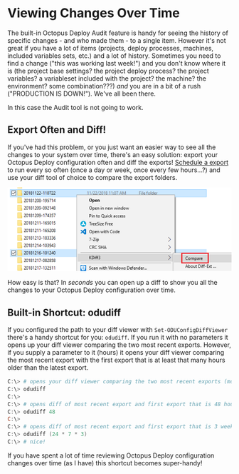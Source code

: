 
# Viewing Changes Over Time

The built-in Octopus Deploy Audit feature is handy for seeing the history of specific changes - and who made them - to a single item.  However it's not great if you have a lot of items (projects, deploy processes, machines, included variables sets, etc.) and a lot of history.  Sometimes you need to find a change ("this was working last week!") and you don't know where it is (the project base settings? the project deploy process? the project variables? a variableset included with the project? the machine? the environment? some combination???) *and* you are in a bit of a rush ("PRODUCTION IS DOWN!").  We've all been there.

In this case the Audit tool is not going to work.

## Export Often and Diff!

If you've had this problem, or you just want an easier way to see all the changes to your system over time, there's an easy solution: export your Octopus Deploy configuration often and diff the exports!  [Schedule a export](SetupUsage.md#schedule-exports) to run every so often (once a day or week, once every few hours...?) and use your diff tool of choice to compare the export folders.

![Diff two exports](DiffFolders.png)

How easy is that?  In *seconds* you can open up a diff to show you all the changes to your Octopus Deploy configuration over time.

## Built-in Shortcut: odudiff

If you configured the path to your diff viewer with `Set-ODUConfigDiffViewer` there's a handy shortcut for you: `odudiff`.  If you run it with no parameters it opens up your diff viewer comparing the two most recent exports.  However, if you supply a parameter to it (hours) it opens your diff viewer comparing the most recent export with the first export that is at least that many hours older than the latest export.

```PowerShell
C:\> # opens your diff viewer comparing the two most recent exports (most recent on right-side, of course)
C:\> odudiff
C:\> 
C:\> # opens diff of most recent export and first export that is 48 hours older than the most recent export
C:\> odudiff 48
C:\> 
C:\> # opens diff of most recent export and first export that is 3 weeks older than the most recent export
C:\> odudiff (24 * 7 * 3)
C:\> # nice!
```

If you have spent a lot of time reviewing Octopus Deploy configuration changes over time (as I have) this shortcut becomes super-handy!

